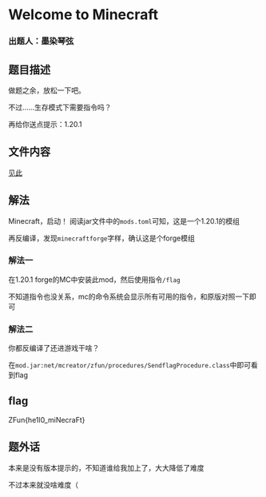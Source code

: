 # Welcome to Minecraft
### 出题人：墨染琴弦
## 题目描述
做题之余，放松一下吧。

不过……生存模式下需要指令吗？

再给你送点提示：1.20.1
## 文件内容
[见此](https://github.com/NoSparkHere/ZFun2023/blob/main/problems/minecraft/files/minecraft.zip)
## 解法
Minecraft，启动！
阅读jar文件中的`mods.toml`可知，这是一个1.20.1的模组

再反编译，发现`minecraftforge`字样，确认这是个forge模组

### 解法一
在1.20.1 forge的MC中安装此mod，然后使用指令`/flag`

不知道指令也没关系，mc的命令系统会显示所有可用的指令，和原版对照一下即可
### 解法二
你都反编译了还进游戏干啥？

在`mod.jar:net/mcreator/zfun/procedures/SendflagProcedure.class`中即可看到flag
## flag
ZFun{he1l0_miNecraFt}
## 题外话
本来是没有版本提示的，不知道谁给我加上了，大大降低了难度

不过本来就没啥难度（
